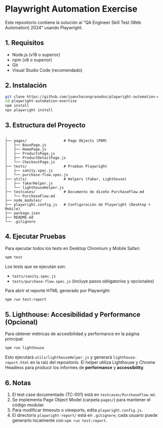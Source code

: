 # Playwright Automation Exercise

Este repositorio contiene la solución al “QA Engineer Skill Test (Web Automation) 2024” usando Playwright.

## 1. Requisitos

* Node.js (v18 o superior)
* npm (v8 o superior)
* Git
* Visual Studio Code (recomendado)

## 2. Instalación

```bash
git clone https://github.com/juanchacongranados/playwright-automation-exercise.git
cd playwright-automation-exercise
npm install
npx playwright install
```

## 3. Estructura del Proyecto

```
.
├── pages/                 # Page Objects (POM)
│   ├── BasePage.js
│   ├── HomePage.js
│   ├── ProductsPage.js
│   ├── ProductDetailPage.js
│   └── CheckoutPage.js
├── tests/                 # Pruebas Playwright
│   ├── sanity.spec.js
│   └── purchase-flow.spec.js
├── utils/                 # Helpers (Faker, Lighthouse)
│   ├── fakerHelper.js
│   └── lighthouseHelper.js 
├── testcases/             # Documento de diseño PurchaseFlow.md
│   └── PurchaseFlow.md
├── node_modules/
├── playwright.config.js   # Configuración de Playwright (Desktop + Mobile)
├── package.json
├── README.md
└── .gitignore
```

## 4. Ejecutar Pruebas

Para ejecutar todos los tests en Desktop Chromium y Mobile Safari:

```bash
npm test
```

Los tests que se ejecutan son:

* `tests/sanity.spec.js`
* `tests/purchase-flow.spec.js` (incluye pasos obligatorios y opcionales)

Para abrir el reporte HTML generado por Playwright:

```bash
npm run test:report
```

## 5. Lighthouse: Accesibilidad y Performance (Opcional)

Para obtener métricas de accesibilidad y performance en la página principal:

```bash
npm run lighthouse
```

Esto ejecutará `utils/lighthouseHelper.js` y generará `lighthouse-report.html` en la raíz del repositorio. El helper utiliza Lighthouse y Chrome Headless para producir los informes de **performance** y **accessibility**.

## 6. Notas

1. El test case documentado (TC-001) está en `testcases/PurchaseFlow.md`.
2. Se implementa Page Object Model (carpeta `pages/`) para mantener el código modular.
3. Para modificar timeouts o viewports, edita `playwright.config.js`.
4. El directorio `playwright-report/` está en `.gitignore`; cada usuario puede generarlo localmente con `npm run test:report`.
